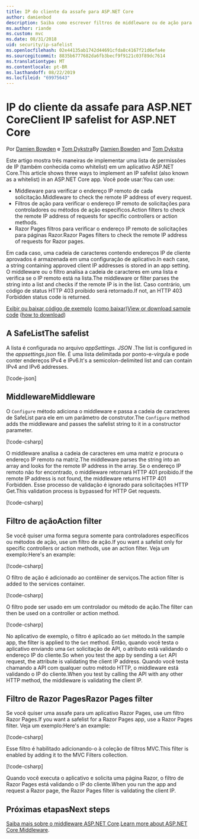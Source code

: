 ```yaml
---
title: IP do cliente da assafe para ASP.NET Core
author: damienbod
description: Saiba como escrever filtros de middleware ou de ação para validar endereços IP remotos em uma lista de endereços IP aprovados.
ms.author: riande
ms.custom: mvc
ms.date: 08/31/2018
uid: security/ip-safelist
ms.openlocfilehash: 02e44135ab1742d44691cfda8c4167f21d6efa4e
ms.sourcegitcommit: 8835b6777682da6fb3becf9f9121c03f89dc7614
ms.translationtype: MT
ms.contentlocale: pt-BR
ms.lasthandoff: 08/22/2019
ms.locfileid: "69975643"
---
```

# <a name="client-ip-safelist-for-aspnet-core"></a><span data-ttu-id="189a2-103">IP do cliente da assafe para ASP.NET Core</span><span class="sxs-lookup"><span data-stu-id="189a2-103">Client IP safelist for ASP.NET Core</span></span>

<span data-ttu-id="189a2-104">Por [Damien Bowden](https://twitter.com/damien_bod) e [Tom Dykstra](https://github.com/tdykstra)</span><span class="sxs-lookup"><span data-stu-id="189a2-104">By [Damien Bowden](https://twitter.com/damien_bod) and [Tom Dykstra](https://github.com/tdykstra)</span></span>
 
<span data-ttu-id="189a2-105">Este artigo mostra três maneiras de implementar uma lista de permissões de IP (também conhecida como whitelist) em um aplicativo ASP.NET Core.</span><span class="sxs-lookup"><span data-stu-id="189a2-105">This article shows three ways to implement an IP safelist (also known as a whitelist) in an ASP.NET Core app.</span></span> <span data-ttu-id="189a2-106">Você pode usar:</span><span class="sxs-lookup"><span data-stu-id="189a2-106">You can use:</span></span>

* <span data-ttu-id="189a2-107">Middleware para verificar o endereço IP remoto de cada solicitação.</span><span class="sxs-lookup"><span data-stu-id="189a2-107">Middleware to check the remote IP address of every request.</span></span>
* <span data-ttu-id="189a2-108">Filtros de ação para verificar o endereço IP remoto de solicitações para controladores ou métodos de ação específicos.</span><span class="sxs-lookup"><span data-stu-id="189a2-108">Action filters to check the remote IP address of requests for specific controllers or action methods.</span></span>
* <span data-ttu-id="189a2-109">Razor Pages filtros para verificar o endereço IP remoto de solicitações para páginas Razor.</span><span class="sxs-lookup"><span data-stu-id="189a2-109">Razor Pages filters to check the remote IP address of requests for Razor pages.</span></span>

<span data-ttu-id="189a2-110">Em cada caso, uma cadeia de caracteres contendo endereços IP de cliente aprovados é armazenada em uma configuração de aplicativo.</span><span class="sxs-lookup"><span data-stu-id="189a2-110">In each case, a string containing approved client IP addresses is stored in an app setting.</span></span> <span data-ttu-id="189a2-111">O middleware ou o filtro analisa a cadeia de caracteres em uma lista e verifica se o IP remoto está na lista.</span><span class="sxs-lookup"><span data-stu-id="189a2-111">The middleware or filter parses the string into a list and checks if the remote IP is in the list.</span></span> <span data-ttu-id="189a2-112">Caso contrário, um código de status HTTP 403 proibido será retornado.</span><span class="sxs-lookup"><span data-stu-id="189a2-112">If not, an HTTP 403 Forbidden status code is returned.</span></span>

<span data-ttu-id="189a2-113">[Exibir ou baixar código de exemplo](https://github.com/aspnet/AspNetCore.Docs/tree/master/aspnetcore/security/ip-safelist/samples/2.x/ClientIpAspNetCore) ([como baixar](xref:index#how-to-download-a-sample))</span><span class="sxs-lookup"><span data-stu-id="189a2-113">[View or download sample code](https://github.com/aspnet/AspNetCore.Docs/tree/master/aspnetcore/security/ip-safelist/samples/2.x/ClientIpAspNetCore) ([how to download](xref:index#how-to-download-a-sample))</span></span>

## <a name="the-safelist"></a><span data-ttu-id="189a2-114">A SafeList</span><span class="sxs-lookup"><span data-stu-id="189a2-114">The safelist</span></span>

<span data-ttu-id="189a2-115">A lista é configurada no arquivo *appSettings. JSON* .</span><span class="sxs-lookup"><span data-stu-id="189a2-115">The list is configured in the *appsettings.json* file.</span></span> <span data-ttu-id="189a2-116">É uma lista delimitada por ponto-e-vírgula e pode conter endereços IPv4 e IPv6.</span><span class="sxs-lookup"><span data-stu-id="189a2-116">It's a semicolon-delimited list and can contain IPv4 and IPv6 addresses.</span></span>

[!code-json[](ip-safelist/samples/2.x/ClientIpAspNetCore/appsettings.json?highlight=2)]

## <a name="middleware"></a><span data-ttu-id="189a2-117">Middleware</span><span class="sxs-lookup"><span data-stu-id="189a2-117">Middleware</span></span>

<span data-ttu-id="189a2-118">O `Configure` método adiciona o middleware e passa a cadeia de caracteres de SafeList para ele em um parâmetro de construtor.</span><span class="sxs-lookup"><span data-stu-id="189a2-118">The `Configure` method adds the middleware and passes the safelist string to it in a constructor parameter.</span></span>

[!code-csharp[](ip-safelist/samples/2.x/ClientIpAspNetCore/Startup.cs?name=snippet_Configure&highlight=10)]

<span data-ttu-id="189a2-119">O middleware analisa a cadeia de caracteres em uma matriz e procura o endereço IP remoto na matriz.</span><span class="sxs-lookup"><span data-stu-id="189a2-119">The middleware parses the string into an array and looks for the remote IP address in the array.</span></span> <span data-ttu-id="189a2-120">Se o endereço IP remoto não for encontrado, o middleware retornará HTTP 401 proibido.</span><span class="sxs-lookup"><span data-stu-id="189a2-120">If the remote IP address is not found, the middleware returns HTTP 401 Forbidden.</span></span> <span data-ttu-id="189a2-121">Esse processo de validação é ignorado para solicitações HTTP Get.</span><span class="sxs-lookup"><span data-stu-id="189a2-121">This validation process is bypassed for HTTP Get requests.</span></span>

[!code-csharp[](ip-safelist/samples/2.x/ClientIpAspNetCore/AdminSafeListMiddleware.cs?name=snippet_ClassOnly)]

## <a name="action-filter"></a><span data-ttu-id="189a2-122">Filtro de ação</span><span class="sxs-lookup"><span data-stu-id="189a2-122">Action filter</span></span>

<span data-ttu-id="189a2-123">Se você quiser uma forma segura somente para controladores específicos ou métodos de ação, use um filtro de ação.</span><span class="sxs-lookup"><span data-stu-id="189a2-123">If you want a safelist only for specific controllers or action methods, use an action filter.</span></span> <span data-ttu-id="189a2-124">Veja um exemplo:</span><span class="sxs-lookup"><span data-stu-id="189a2-124">Here's an example:</span></span> 

[!code-csharp[](ip-safelist/samples/2.x/ClientIpAspNetCore/Filters/ClientIdCheckFilter.cs)]

<span data-ttu-id="189a2-125">O filtro de ação é adicionado ao contêiner de serviços.</span><span class="sxs-lookup"><span data-stu-id="189a2-125">The action filter is added to the services container.</span></span>

[!code-csharp[](ip-safelist/samples/2.x/ClientIpAspNetCore/Startup.cs?name=snippet_ConfigureServices&highlight=3)]

<span data-ttu-id="189a2-126">O filtro pode ser usado em um controlador ou método de ação.</span><span class="sxs-lookup"><span data-stu-id="189a2-126">The filter can then be used on a controller or action method.</span></span>

[!code-csharp[](ip-safelist/samples/2.x/ClientIpAspNetCore/Controllers/ValuesController.cs?name=snippet_Filter&highlight=1)]

<span data-ttu-id="189a2-127">No aplicativo de exemplo, o filtro é aplicado ao `Get` método.</span><span class="sxs-lookup"><span data-stu-id="189a2-127">In the sample app, the filter is applied to the `Get` method.</span></span> <span data-ttu-id="189a2-128">Então, quando você testa o aplicativo enviando uma `Get` solicitação de API, o atributo está validando o endereço IP do cliente.</span><span class="sxs-lookup"><span data-stu-id="189a2-128">So when you test the app by sending a `Get` API request, the attribute is validating the client IP address.</span></span> <span data-ttu-id="189a2-129">Quando você testa chamando a API com qualquer outro método HTTP, o middleware está validando o IP do cliente.</span><span class="sxs-lookup"><span data-stu-id="189a2-129">When you test by calling the API with any other HTTP method, the middleware is validating the client IP.</span></span>

## <a name="razor-pages-filter"></a><span data-ttu-id="189a2-130">Filtro de Razor Pages</span><span class="sxs-lookup"><span data-stu-id="189a2-130">Razor Pages filter</span></span> 

<span data-ttu-id="189a2-131">Se você quiser uma assafe para um aplicativo Razor Pages, use um filtro Razor Pages.</span><span class="sxs-lookup"><span data-stu-id="189a2-131">If you want a safelist for a Razor Pages app, use a Razor Pages filter.</span></span> <span data-ttu-id="189a2-132">Veja um exemplo:</span><span class="sxs-lookup"><span data-stu-id="189a2-132">Here's an example:</span></span> 

[!code-csharp[](ip-safelist/samples/2.x/ClientIpAspNetCore/Filters/ClientIdCheckPageFilter.cs)]

<span data-ttu-id="189a2-133">Esse filtro é habilitado adicionando-o à coleção de filtros MVC.</span><span class="sxs-lookup"><span data-stu-id="189a2-133">This filter is enabled by adding it to the MVC Filters collection.</span></span>

[!code-csharp[](ip-safelist/samples/2.x/ClientIpAspNetCore/Startup.cs?name=snippet_ConfigureServices&highlight=7-9)]

<span data-ttu-id="189a2-134">Quando você executa o aplicativo e solicita uma página Razor, o filtro de Razor Pages está validando o IP do cliente.</span><span class="sxs-lookup"><span data-stu-id="189a2-134">When you run the app and request a Razor page, the Razor Pages filter is validating the client IP.</span></span>

## <a name="next-steps"></a><span data-ttu-id="189a2-135">Próximas etapas</span><span class="sxs-lookup"><span data-stu-id="189a2-135">Next steps</span></span>

<span data-ttu-id="189a2-136">[Saiba mais sobre o middleware ASP.NET Core](xref:fundamentals/middleware/index).</span><span class="sxs-lookup"><span data-stu-id="189a2-136">[Learn more about ASP.NET Core Middleware](xref:fundamentals/middleware/index).</span></span>
